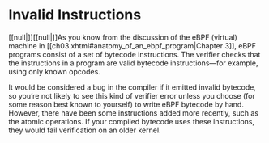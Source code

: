 # Invalid Instructions

[[null|]][[null|]]As you know from the discussion of the eBPF (virtual) machine in [[ch03.xhtml#anatomy_of_an_ebpf_program|Chapter 3]], eBPF programs consist of a set of bytecode instructions. The verifier checks that the instructions in a program are valid bytecode instructions—for example, using only known opcodes.

It would be considered a bug in the compiler if it emitted invalid bytecode, so you’re not likely to see this kind of verifier error unless you choose (for some reason best known to yourself) to write eBPF bytecode by hand. However, there have been some instructions added more recently, such as the atomic operations. If your compiled bytecode uses these instructions, they would fail verification on an older kernel.